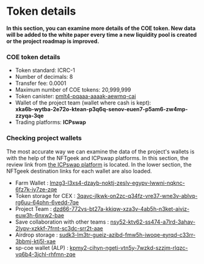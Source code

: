 # Token details

**In this section, you can examine more details of the COE token. New data will be added to the white paper every time a new liquidity pool is created or the project roadmap is improved.**

### COE token details

* Token standard: ICRC-1
* Number of decimals: 8
* Transfer fee: 0.0001
* Maximum number of COE tokens: 20,999,999&#x20;
* Token canister: [pmlt4-pqaaa-aaaak-aewmq-cai](https://icscan.io/canister/pmlt4-pqaaa-aaaak-aewmq-cai)
* Wallet of the project team (wallet where cash is kept):\
  **xka6b-wytba-2e72o-ktean-p3q6q-senov-euen7-p5am6-zw4mp-zzyqa-3qe**
* Trading platforms: **ICPswap**

### Checking project wallets

The most accurate way we can examine the data of the project's wallets is with the help of the NFTgeek and ICPswap platforms. In this section, the review link from [the ICPswap platform](https://app.icpswap.com/info-tokens/holders/pmlt4-pqaaa-aaaak-aewmq-cai) is located. In the lower section, the NFTgeek destination links for each wallet are also loaded.

* Farm Wallet : [lmzg3-l3xs4-dzayb-noktj-zeslv-egypv-lwwni-nqknc-6fz7k-iy7ze-zqe](https://t5t44-naaaa-aaaah-qcutq-cai.raw.ic0.app/holder/lmzg3-l3xs4-dzayb-noktj-zeslv-egypv-lwwni-nqknc-6fz7k-iy7ze-zqe/tokens)
* Token storage for CEX : [3qavc-jlkwk-on2zc-q34fz-vre37-wne3v-ablvq-rg6uu-64phn-6vedd-7qe ](https://t5t44-naaaa-aaaah-qcutq-cai.raw.ic0.app/holder/3qavc-jlkwk-on2zc-q34fz-vre37-wne3v-ablvq-rg6uu-64phn-6vedd-7qe/tokens)
* Project Team : [dzd66-772vs-bt27a-kkjqw-xza3v-4ab5h-n3ket-aivjz-euw3h-6nxw2-bae](https://t5t44-naaaa-aaaah-qcutq-cai.raw.ic0.app/holder/3qavc-jlkwk-on2zc-q34fz-vre37-wne3v-ablvq-rg6uu-64phn-6vedd-7qe/tokens)
* Save collaboration with other teams : [nsy52-ktv62-ss474-a7lrd-3ahav-2lypv-xzkkf-7frnt-sc3dc-srr2t-aae](https://t5t44-naaaa-aaaah-qcutq-cai.raw.ic0.app/holder/nsy52-ktv62-ss474-a7lrd-3ahav-2lypv-xzkkf-7frnt-sc3dc-srr2t-aae/tokens)
* Airdrop storage : [sudk3-lm3tr-gueiz-azibd-fmw5h-iwoqe-eyrqd-c33rr-3bbmj-ktj5l-xae](https://t5t44-naaaa-aaaah-qcutq-cai.raw.ic0.app/holder/sudk3-lm3tr-gueiz-azibd-fmw5h-iwoqe-eyrqd-c33rr-3bbmj-ktj5l-xae/tokens)
* sp-coe wallet (ALP) : [kpmy2-cihyn-ngeti-vtn5y-7wzkd-szzjm-rlqzc-vq6b4-3jchl-rhfmn-zqe](https://t5t44-naaaa-aaaah-qcutq-cai.raw.ic0.app/holder/kpmy2-cihyn-ngeti-vtn5y-7wzkd-szzjm-rlqzc-vq6b4-3jchl-rhfmn-zqe/tokens)
